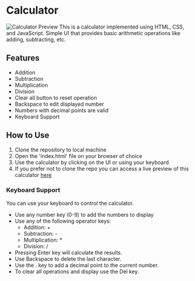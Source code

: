 # Calculator
![Calculator Preview](https://github.com/rayalva407/calculator/assets/59620813/3a8179fa-699c-4e11-9fe5-5474a79fff43)
This is a calculator implemented using HTML, CSS, and JavaScript. Simple UI that provides basic arithmetic operations like adding, subtracting, etc.

## Features

  - Addition
  - Subtraction
  - Multiplication
  - Division
  - Clear all button to reset operation
  - Backspace to edit displayed number
  - Numbers with decimal points are valid
  - Keyboard Support
  
## How to Use
  1. Clone the repository to local machine
  2. Open the 'index.html' file on your browser of choice
  3. Use the calculator by clicking on the UI or using your keyboard
  4. If you prefer not to clone the repo you can access a live preview of this calculator [here](https://rayalva407.github.io/calculator)
     
  ### Keyboard Support
  You can use your keyboard to control the calculator.
  - Use any number key (0-9) to add the numbers to display
  - Use any of the following operator keys:
    - Addition: +
    - Subtraction: -
    - Multiplication: *
    - Division: /
- Pressing Enter key will calculate the results.
- Use Backspace to delete the last character.
- Use the . key to add a decimal point to the current number.
- To clear all operations and display use the Del key.
